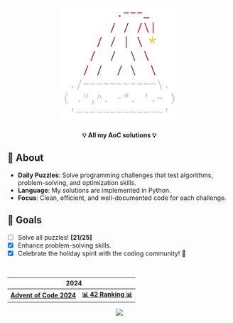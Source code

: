 <div align=center>
  
<img src="./media/AoC.png" width=265 alt="Advent of Code">

<span><b>**💡 All my AoC solutions 💡**</b></span>

</div>

## 📜 About  
- **Daily Puzzles**: Solve programming challenges that test algorithms, problem-solving, and optimization skills.  
- **Language**: My solutions are implemented in Python.  
- **Focus**: Clean, efficient, and well-documented code for each challenge.

## 🎯 Goals
- [ ] Solve all puzzles! **[21/25]**
- [x] Enhance problem-solving skills.
- [x] Celebrate the holiday spirit with the coding community! 🎅

<br>

<div align=center>
  
  <table>
    <thead>
    <tr>
      <th colspan="2"> &nbsp;&nbsp;&nbsp;<b>2024</b></th>
    </tr>
    </thead>
  <tbody>
    <tr>
      <td>
        <a href=https://adventofcode.com/2024/><b>Advent of Code 2024</b></a>
      </td>
      <td>
        <a href="https://aoc.42barcelona.com/ranking/es"><b>📊 42 Ranking 📊</b></a>
      </td>
    </tr>
  </tbody>
  </table>
  
  <img src="https://wakatime.com/badge/user/43299b95-37b5-4319-89dd-7bbef7fb1dcb/project/c77ce4ac-84ce-43b9-820f-53cdb6302e3b.svg" width=160>

</div>

